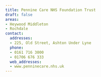 ```yaml
---
title: Pennine Care NHS Foundation Trust
draft: false
areas:
- Heywood Middleton
- Rochdale
contact:
  addresses:
  - 225, Old Street, Ashton Under Lyne
  phone:
  - 0161 716 3000
  - 01706 676 333
  web_addresses:
  - www.penninecare.nhs.uk
---
```


